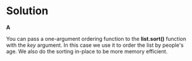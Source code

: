 # Solution

**A**

You can pass a one-argument ordering function to the **list.sort()** function with the *key* argument. In this case we use it to order the list by people's age.
We also do the sorting in-place to be more memory efficient.
